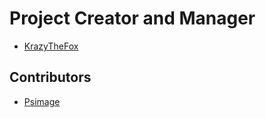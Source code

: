 # Project Creator and Manager
- [KrazyTheFox](https://github.com/KrazyTheFox)

## Contributors
- [Psimage](https://github.com/Psimage)

